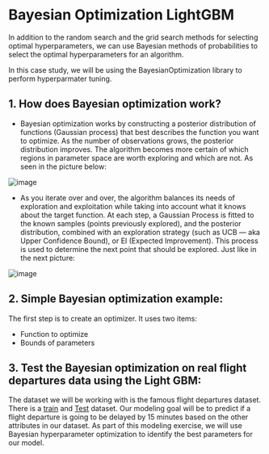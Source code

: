 # Bayesian Optimization LightGBM

In addition to the random search and the grid search methods for selecting optimal hyperparameters, we can use Bayesian methods of probabilities to select the optimal hyperparameters for an algorithm.

In this case study, we will be using the BayesianOptimization library to perform hyperparmater tuning.

## 1. How does Bayesian optimization work?

- Bayesian optimization works by constructing a posterior distribution of functions (Gaussian process) that best describes the function you want to optimize. As the number 
of observations grows, the posterior distribution improves. The algorithm becomes more certain of which regions in parameter space are worth exploring and which are
not. As seen in the picture below:

![image](https://user-images.githubusercontent.com/86930309/229310647-c42078e9-dadf-4d9c-987c-f7ec149c814a.png)

- As you iterate over and over, the algorithm balances its needs of exploration and exploitation while taking into account what it knows about the target function.
At each step, a Gaussian Process is fitted to the known samples (points previously explored), and the posterior distribution, combined with an exploration strategy
(such as UCB — aka Upper Confidence Bound), or EI (Expected Improvement). This process is used to determine the next point that should be explored. Just like in the next 
picture:

![image](https://user-images.githubusercontent.com/86930309/229310742-f79adf2a-adf1-4588-a1ca-bd7eaf54ec32.png)

## 2. Simple Bayesian optimization example:

The first step is to create an optimizer. It uses two items:

- Function to optimize
- Bounds of parameters

## 3. Test the Bayesian optimization on real flight departures data using the Light GBM:

The dataset we will be working with is the famous flight departures dataset. There is a [train](https://github.com/GHASS19/Bayesian_Optimization_LightGBM_Case_Study/blob/main/Data/flight_delays_test%20(Bayesian_Optimization).csv) and [Test](https://github.com/GHASS19/Bayesian_Optimization_LightGBM_Case_Study/blob/main/Data/flight_delays_train%20(Bayesian_Optimization).csv) dataset. Our modeling goal will be to predict if a flight departure is going to be delayed by 15 minutes based on the other attributes in our dataset. As part of this modeling exercise, we will use Bayesian hyperparameter optimization to identify the best parameters for our model.



